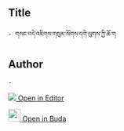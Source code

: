 ## Title
	- གསང་བདེ་འཇིགས་གསུམ་སོགས་དགེ་ལུགས་ཀྱི་ཆོ་ག

## Author
	- 



[<img src="https://img.icons8.com/color/25/000000/edit-property.png"> Open in Editor](http://editor.openpecha.org/P003263)

[<img width="25" src="https://library.bdrc.io/icons/BUDA-small.svg"> Open in Buda](https://library.bdrc.io/show/bdr:IE0OPP003263)
